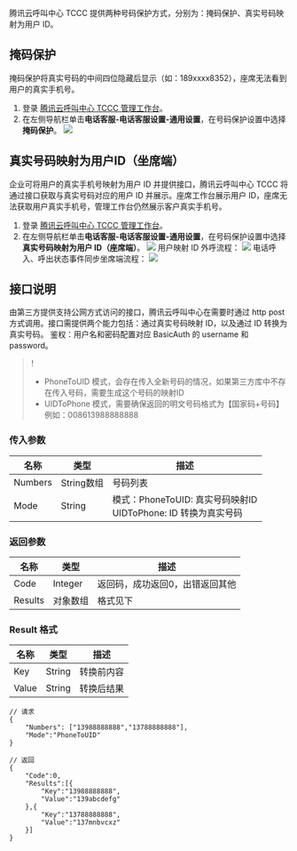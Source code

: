 腾讯云呼叫中心 TCCC 提供两种号码保护方式，分别为：掩码保护、真实号码映射为用户 ID。
## 掩码保护
掩码保护将真实号码的中间四位隐藏后显示（如：189xxxx8352），座席无法看到用户的真实手机号。
1. 登录 [腾讯云呼叫中心 TCCC 管理工作台](https://cloud.tencent.com/document/product/679/73497#logintccc)。
2. 在左侧导航栏单击**电话客服-电话客服设置-通用设置**，在号码保护设置中选择**掩码保护**。
![](https://qcloudimg.tencent-cloud.cn/raw/e429b65cd6b45f4729cd336879522bf8.png)

## 真实号码映射为用户ID（坐席端）
企业可将用户的真实手机号映射为用户 ID 并提供接口，腾讯云呼叫中心 TCCC 将通过接口获取与真实号码对应的用户 ID 并展示。座席工作台展示用户 ID，座席无法获取用户真实手机号，管理工作台仍然展示客户真实手机号。
1. 登录 [腾讯云呼叫中心 TCCC 管理工作台](https://cloud.tencent.com/document/product/679/73497#logintccc)。
2. 在左侧导航栏单击**电话客服-电话客服设置-通用设置**，在号码保护设置中选择**真实号码映射为用户 ID（座席端）**。
![](https://qcloudimg.tencent-cloud.cn/raw/8d615e42fc152c6f094051a29fba8270.png)
用户映射 ID 外呼流程：
![](https://qcloudimg.tencent-cloud.cn/raw/b6f4376207569d81201cf4d5df753de9.png)
电话呼入、呼出状态事件同步坐席端流程：
![](https://qcloudimg.tencent-cloud.cn/raw/66b23c7658ece9b84e7a9a923083934e.png)

## 接口说明
由第三方提供支持公网方式访问的接口，腾讯云呼叫中心在需要时通过 http post 方式调用。接口需提供两个能力包括：通过真实号码映射 ID，以及通过 ID 转换为真实号码。
鉴权：用户名和密码配置对应 BasicAuth 的 username 和 password。
>!
>- PhoneToUID 模式，会存在传入全新号码的情况，如果第三方库中不存在传入号码，需要生成这个号码的映射ID
>- UIDToPhone 模式，需要确保返回的明文号码格式为【国家码+号码】 例如：008613988888888

### 传入参数
| 名称      | 类型       | 描述                                             |
| ------- | -------- | ---------------------------------------------- |
| Numbers | String数组 | 号码列表                                           |
| Mode    | String   | 模式：PhoneToUID: 真实号码映射ID<br>UIDToPhone: ID 转换为真实号码 |

### 返回参数
| 名称      | 类型      | 描述               |
| ------- | ------- | ---------------- |
| Code    | Integer | 返回码，成功返回0，出错返回其他 |
| Results | 对象数组    | 格式见下             |

### Result 格式
| 名称    | 类型     | 描述    |
| ----- | ------ | ----- |
| Key   | String | 转换前内容 |
| Value | String | 转换后结果 |

```
// 请求
{
    "Numbers": ["13988888888","13788888888"],
    "Mode":"PhoneToUID"
}

// 返回
{
    "Code":0,
    "Results":[{
        "Key":"13988888888",
        "Value":"139abcdefg"
    },{
        "Key":"13788888888",
        "Value":"137mnbvcxz"
    }]
}

```
